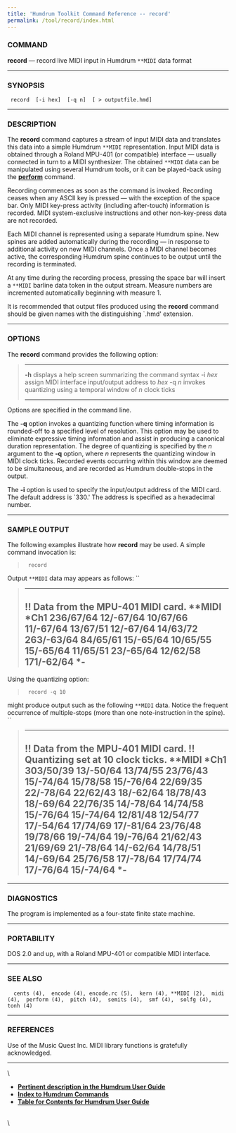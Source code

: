 ```yaml
---
title: 'Humdrum Toolkit Command Reference -- record'
permalink: /tool/record/index.html
---
```



### COMMAND

**record** &mdash; record live MIDI input in Humdrum `**MIDI` data format

------------------------------------------------------------------------

### SYNOPSIS

` record  [-i hex]  [-q n]  [ > outputfile.hmd]`

------------------------------------------------------------------------

### DESCRIPTION

The **record** command captures a stream of input MIDI data and
translates this data into a simple Humdrum `**MIDI` representation.
Input MIDI data is obtained through a Roland MPU-401 (or compatible)
interface &mdash; usually connected in turn to a MIDI synthesizer. The
obtained `**MIDI` data can be manipulated using several Humdrum tools,
or it can be played-back using the [**perform**](perform.html) command.

Recording commences as soon as the command is invoked. Recording ceases
when any ASCII key is pressed &mdash; with the exception of the space bar.
Only MIDI key-press activity (including after-touch) information is
recorded. MIDI system-exclusive instructions and other non-key-press
data are not recorded.

Each MIDI channel is represented using a separate Humdrum spine. New
spines are added automatically during the recording &mdash; in response to
additional activity on new MIDI channels. Once a MIDI channel becomes
active, the corresponding Humdrum spine continues to be output until the
recording is terminated.

At any time during the recording process, pressing the space bar will
insert a `**MIDI` barline data token in the output stream. Measure
numbers are incremented automatically beginning with measure 1.

It is recommended that output files produced using the **record**
command should be given names with the distinguishing \`.hmd\'
extension.

------------------------------------------------------------------------

### OPTIONS

The **record** command provides the following option:

>   ---------- ---------------------------------------------------------------
>   **-h**     displays a help screen summarizing the command syntax
>   -i *hex*   assign MIDI interface input/output address to *hex*
>   -q *n*     invokes quantizing using a temporal window of *n* clock ticks
>   ---------- ---------------------------------------------------------------
>
Options are specified in the command line.

The **-q** option invokes a quantizing function where timing information
is rounded-off to a specified level of resolution. This option may be
used to eliminate expressive timing information and assist in producing
a canonical duration representation. The degree of quantizing is
specified by the *n* argument to the **-q** option, where *n* represents
the quantizing window in MIDI clock ticks. Recorded events occurring
within this window are deemed to be simultaneous, and are recorded as
Humdrum double-stops in the output.

The **-i** option is used to specify the input/output address of the
MIDI card. The default address is \`330.\' The address is specified as a
hexadecimal number.

------------------------------------------------------------------------

### SAMPLE OUTPUT

The following examples illustrate how **record** may be used. A simple
command invocation is:

> ` record`

Output `**MIDI` data may appears as follows: ``

>   -------------------------------------
>   !! Data from the MPU-401 MIDI card.
>   \*\*MIDI
>   \*Ch1
>   236/67/64
>   12/-67/64
>   10/67/66
>   11/-67/64
>   13/67/51
>   12/-67/64
>   14/63/72
>   263/-63/64
>   84/65/61
>   15/-65/64
>   10/65/55
>   15/-65/64
>   11/65/51
>   23/-65/64
>   12/62/58
>   171/-62/64
>   \*-
>   -------------------------------------
>
Using the quantizing option:

> ` record -q 10`

might produce output such as the following `**MIDI` data. Notice the
frequent occurrence of multiple-stops (more than one note-instruction in
the spine). ``

>   --------------------------------------
>   !! Data from the MPU-401 MIDI card.
>   !! Quantizing set at 10 clock ticks.
>   \*\*MIDI
>   \*Ch1
>   303/50/39
>   13/-50/64 13/74/55
>   23/76/43
>   15/-74/64 15/78/58 15/-76/64
>   22/69/35 22/-78/64 22/62/43
>   18/-62/64 18/78/43 18/-69/64
>   22/76/35
>   14/-78/64 14/74/58
>   15/-76/64 15/-74/64
>   12/81/48 12/54/77
>   17/-54/64 17/74/69 17/-81/64
>   23/76/48
>   19/78/66 19/-74/64 19/-76/64
>   21/62/43 21/69/69 21/-78/64
>   14/-62/64 14/78/51 14/-69/64
>   25/76/58
>   17/-78/64 17/74/74 17/-76/64
>   15/-74/64
>   \*-
>   --------------------------------------
>
------------------------------------------------------------------------

### DIAGNOSTICS

The program is implemented as a four-state finite state machine.

------------------------------------------------------------------------

### PORTABILITY

DOS 2.0 and up, with a Roland MPU-401 or compatible MIDI interface.

------------------------------------------------------------------------

### SEE ALSO

`  cents (4),  encode (4), encode.rc (5),  kern (4), **MIDI (2),  midi (4),  perform (4),  pitch (4),  semits (4),  smf (4),  solfg (4),  tonh (4)`

------------------------------------------------------------------------

### REFERENCES

Use of the Music Quest Inc. MIDI library functions is gratefully
acknowledged.

------------------------------------------------------------------------

\

-   [**Pertinent description in the Humdrum User
    Guide**](../guide30.html#The_record_Command)
-   [**Index to Humdrum Commands**](../commands.toc.html)
-   [**Table for Contents for Humdrum User Guide**](../guide.toc.html)

\
\
